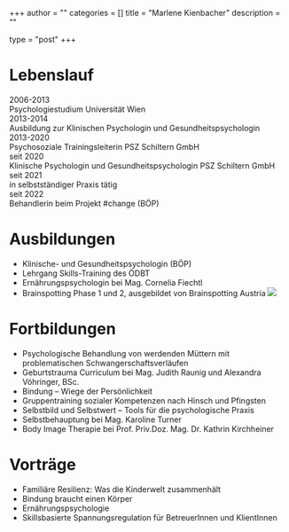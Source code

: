 +++
author = ""
categories = []
title = "Marlene Kienbacher"
description = ""
 
type = "post"
+++


# Lebenslauf

<div class="table">
  <div class="table-row">
    <div class="table-cell">2006-2013</div>
    <div class="table-cell">Psychologiestudium Universität Wien</div>
  </div>
  <div class="table-row">
    <div class="table-cell">2013-2014</div>
    <div class="table-cell">Ausbildung zur Klinischen Psychologin und Gesundheitspsychologin</div>
  </div>
<div class="table-row">
    <div class="table-cell">2013-2020</div>
    <div class="table-cell">Psychosoziale Trainingsleiterin PSZ Schiltern GmbH</div>
  </div>
  <div class="table-row">
    <div class="table-cell">seit 2020</div>
    <div class="table-cell">Klinische Psychologin und Gesundheitspsychologin PSZ Schiltern GmbH</div>
  </div>
  <div class="table-row">
    <div class="table-cell">seit 2021</div>
    <div class="table-cell">in selbstständiger Praxis tätig</div>
  </div>
  <div class="table-row">
    <div class="table-cell">seit 2022</div>
    <div class="table-cell">Behandlerin beim Projekt #change (BÖP)</div>
  </div>
</div>

# Ausbildungen

* Klinische- und Gesundheitspsychologin (BÖP)
* Lehrgang Skills-Training des ÖDBT
* Ernährungspsychologin bei Mag. Cornelia Fiechtl
* Brainspotting Phase 1 und 2, ausgebildet von Brainspotting Austria [<img src="/img/brainspotting.webp" >](https://brainspottingaustria.com/uber-brainspotting/)

# Fortbildungen

* Psychologische Behandlung von werdenden Müttern mit problematischen Schwangerschaftsverläufen
* Geburtstrauma Curriculum bei Mag. Judith Raunig und Alexandra Vöhringer, BSc.
* Bindung – Wiege der Persönlichkeit
* Gruppentraining sozialer Kompetenzen nach Hinsch und Pfingsten
* Selbstbild und Selbstwert – Tools für die psychologische Praxis
* Selbstbehauptung bei Mag. Karoline Turner
* Body Image Therapie bei Prof. Priv.Doz. Mag. Dr. Kathrin Kirchheiner

# Vorträge

* Familiäre Resilienz: Was die Kinderwelt zusammenhält
* Bindung braucht einen Körper
* Ernährungspsychologie
* Skillsbasierte Spannungsregulation für BetreuerInnen und KlientInnen

